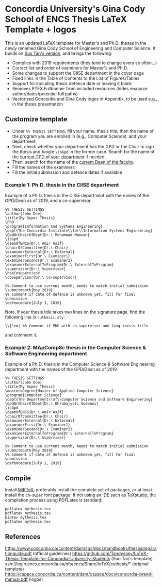 # Concordia University's Gina Cody School of ENCS Thesis LaTeX Template + logos

This is an updated LaTeX template for Master's and Ph.D. theses in the newly renamed Gina Cody School of Engineering and Computer Science.
It builds on [Suo Tan's version](https://github.com/Tandysony/LaTeX-Thesis-Template-for-Concordia-University-Students), and brings the following:
- Complies with 2019 requirements (they tend to change every so often...)
- Correct list and order of examiners for Master's and Ph.D.
- Some changes to support the CIISE department in the cover page
- Fixed links in the Table of Contents to the List of Figures/Tables
- Support for including thesis defence date or leaving it blank
- Removes PTEX.Fullbanner from included resources (hides resource author/dates/potential full paths)
- Vectorized Concordia and Gina Cody logos in Appendix, to be used e.g., in the thesis presentation

## Customize template
- Under `%% THESIS SETTINGS`, fill your name, thesis title, then the name of the program you are enrolled in (e.g., Computer Science), and your department.
- Next, check whether your department has the GPD or the Chair to sign the thesis and toogle `\isGpd` in the former case. Search for the name of the [current GPD of your department](https://www.concordia.ca/admissions/graduate/programs/contacts.html) if needed.
- Then, search for the name of the [current Dean of the faculty](https://www.concordia.ca/ginacody/about/leadership/office-dean/dean-of-engineering-and-computer-science.html).
- Fill the names of the examiners
- Fill the initial submission and defence dates if available

### Example 1: Ph.D. thesis in the CIISE department
Example of a Ph.D. thesis in the CIISE department with the names of the GPD/Dean as of 2019, and a co-supervisor.
```
%% THESIS SETTINGS
\author{John Doe}
\title{My Super Thesis}
\PhD
\program{Information and Systems Engineering}
\dept{The Concordia Institute\\for\\Information Systems Engineering}
\GpdOrChairOfDept{Dr.\ Mohammad Mannan}
\isGpd
\deanOfENCS{Dr.\ Amir Asif} 
\chairOfCommittee{Dr.\ Chair}
\examinerExternal{Dr.\ External}
\examinerFirst{Dr.\ Examiner1}
\examinerSecond{Dr.\ Examiner2}
\examinerExternalToProgram{Dr.\ ExternalToProgram}
\supervisor{Dr.\ Supervisor}
\hasCosupervisor
\coSupervisor{Dr.\ Co-supervisor}

%% Comment to use current month, needs to match initial submission
\submitmonth{May 2019}
%% Comment if date of defence is unknown yet, fill for final submission
\defencedate{July 1, 2019}
```

Note, if your thesis title takes two lines on the signature page, find the following line in `cuthesis.sty`:
```
\\[1em] %% Comment if PhD with co-supervisor and long thesis title
```
and comment it.


### Example 2: MApCompSc thesis in the Computer Science & Software Engineering department
Example of a Ph.D. thesis in the Computer Science & Software Engineering department with the names of the GPD/Dean as of 2019.
```
%% THESIS SETTINGS
\author{John Doe}
\title{My Super Thesis}
\mastersDegree{Master of Applied Computer Science}
\program{Computer Science}
\dept{The Department\\of\\Computer Science and Software Engineering}
\GpdOrChairOfDept{Dr.\ Dhrubajyoti Goswami}
\isGpd
\deanOfENCS{Dr.\ Amir Asif} 
\chairOfCommittee{Dr.\ Chair}
\examinerExternal{Dr.\ External}
\examinerFirst{Dr.\ Examiner1}
\examinerSecond{Dr.\ Examiner2}
\examinerExternalToProgram{Dr.\ ExternalToProgram}
\supervisor{Dr.\ Supervisor}

%% Comment to use current month, needs to match initial submission
\submitmonth{May 2019}
%% Comment if date of defence is unknown yet, fill for final submission
\defencedate{July 1, 2019}
```


## Compile
Install [MiKTeX](https://miktex.org/download), preferably install the complete set of packages, or at least install the `cm-super` font package.
If not using an IDE such as [TeXstudio](https://www.texstudio.org), the compilation process using PDFLatex is standard:
```
pdflatex mythesis.tex
pdflatex mythesis.tex
bibtex mythesis.tex
pdflatex mythesis.tex
```

## References
https://www.concordia.ca/content/dam/sgs/docs/handbooks/thesispreparationguide.pdf (official guidelines)
https://github.com/Tandysony/LaTeX-Thesis-Template-for-Concordia-University-Students (Suo Tan's template)
ssh://login.encs.concordia.ca/nfs/encs/Share/teTeX/cuthesis/* (original template)
https://cspace.concordia.ca/content/dam/cspace/docs/concordia-brand-manual.pdf (logos)